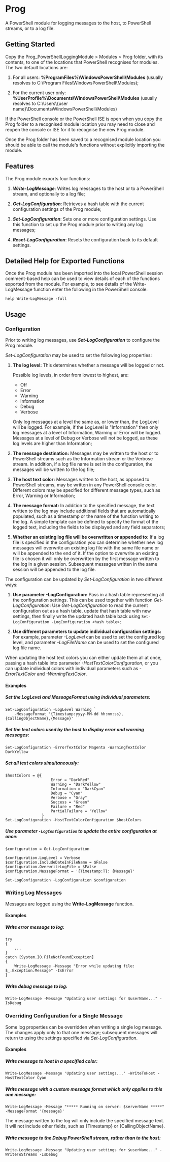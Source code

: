 # Prog
A PowerShell module for logging messages to the host, to PowerShell streams, or to a log file.

## Getting Started
Copy the Prog_PowerShellLoggingModule > Modules > Prog folder, with its contents, to one of the 
locations that PowerShell recognises for modules.  The two default locations are:

1. For all users:  **%ProgramFiles%\WindowsPowerShell\Modules** 
(usually resolves to C:\Program Files\WindowsPowerShell\Modules);

2. For the current user only:  **%UserProfile%\Documents\WindowsPowerShell\Modules** 
(usually resolves to C:\Users\\{user name}\Documents\WindowsPowerShell\Modules)

If the PowerShell console or the PowerShell ISE is open when you copy the Prog folder to a 
recognised module location you may need to close and reopen the console or ISE for it to 
recognise the new Prog module.

Once the Prog folder has been saved to a recognised module location you should be able to call 
the module's functions without explicitly importing the module.

## Features

The Prog module exports four functions:

1) **_Write-LogMessage_**:  Writes log messages to the host or to a PowerShell stream, and 
optionally to a log file;

2) **_Get-LogConfiguration_**:  Retrieves a hash table with the current configuration settings 
of the Prog module;

3) **_Set-LogConfiguration_**:  Sets one or more configuration settings.  Use this function to 
set up the Prog module prior to writing any log messages;

4) **_Reset-LogConfiguration_**:  Resets the configuration back to its default settings.

## Detailed Help for Exported Functions

Once the Prog module has been imported into the local PowerShell session comment-based help can 
be used to view details of each of the functions exported from the module.  For example, to see 
details of the Write-LogMessage function enter the following in the PowerShell console:

```
help Write-LogMessage -full
```

## Usage

### Configuration

Prior to writing log messages, use **_Set-LogConfiguration_** to configure the Prog module.  

_Set-LogConfiguration_ may be used to set the following log properties:

1) **The log level:**  This determines whether a message will be logged or not.  
	
   Possible log levels, in order from lowest to highest, are: 
   * Off
   * Error
   * Warning
   * Information
   * Debug
   * Verbose 

   Only log messages at a level the same as, or lower than, the LogLevel will be logged.  For 
   example, if the LogLevel is "Information" then only log messages at a level of Information, 
   Warning or Error will be logged.  Messages at a level of Debug or Verbose will not be logged, 
   as these log levels are higher than Information;

2) **The message destination:**  Messages may be written to the host or to PowerShell streams 
such as the Information stream or the Verbose stream.  In addition, if a log file name is set in 
the configuration, the messages will be written to the log file;

3) **The host text color:**  Messages written to the host, as opposed to PowerShell streams, may 
be written in any PowerShell console color.  Different colors may be specified for different 
message types, such as Error, Warning or Information;

4) **The message format:**  In addition to the specified message, the text written to the log may 
include additional fields that are automatically populated, such as a timestamp or the name of 
the function writing to the log.  A simple template can be defined to specify the format of the 
logged text, including the fields to be displayed and any field separators;

5) **Whether an existing log file will be overwritten or appended to:**  If a log file is specified 
in the configuration you can determine whether new log messages will overwrite an existing log 
file with the same file name or will be appended to the end of it.  If the option to overwrite an 
existing file is chosen it will only be overwritten by the first message written to the log in a 
given session.  Subsequent messages written in the same session will be appended to the log file.

The configuration can be updated by _Set-LogConfiguration_ in two different ways:

1) **Use parameter -LogConfiguration:**  Pass in a hash table representing all the configuration 
settings.  This can be used together with function _Get-LogConfiguration_:  Use 
_Get-LogConfiguration_ to read the current configuration out as a hash table, update that hash 
table with new settings, then finally write the updated hash table back using 
`Set-LogConfiguration -LogConfiguration <hash table>`;

2) **Use different parameters to update individual configuration settings:**  For example, 
parameter _-LogLevel_ can be used to set the configured log level, and parameter _-LogFileName_ 
can be used to set the configured log file name.  

When updating the host text colors you can either update them all at once, passing a hash table 
into parameter _-HostTextColorConfiguration_, or you can update individual colors with individual 
parameters such as _-ErrorTextColor_ and _-WarningTextColor_.

#### Examples

##### Set the LogLevel and MessageFormat using individual parameters:
```
Set-LogConfiguration -LogLevel Warning `
	-MessageFormat '{Timestamp:yyyy-MM-dd hh:mm:ss},{CallingObjectName},{Message}'
```

##### Set the text colors used by the host to display error and warning messages:
```
Set-LogConfiguration -ErrorTextColor Magenta -WarningTextColor DarkYellow
```

##### Set all text colors simultaneously:
```
$hostColors = @{
					Error = "DarkRed"
					Warning = "DarkYellow"
					Information = "DarkCyan"
					Debug = "Cyan"
					Verbose = "Gray"
					Success = "Green"
					Failure = "Red"
					PartialFailure = "Yellow"
				}
Set-LogConfiguration -HostTextColorConfiguration $hostColors
```

##### Use parameter `-LogConfiguration` to update the entire configuration at once:
```
$configuration = Get-LogConfiguration

$configuration.LogLevel = Verbose
$configuration.IncludeDateInFileName = $False
$configuration.OverwriteLogFile = $False
$configuration.MessageFormat = '{Timestamp:T}: {Message}'

Set-LogConfiguration -LogConfiguration $configuration
```

### Writing Log Messages
Messages are logged using the **Write-LogMessage** function.

#### Examples

##### Write error message to log:
```
try
{
	...
}
catch [System.IO.FileNotFoundException]
{
	Write-LogMessage -Message "Error while updating file: $_.Exception.Message" -IsError
}
```

##### Write debug message to log:
```
Write-LogMessage -Message "Updating user settings for $userName..." -IsDebug
```

### Overriding Configuration for a Single Message
Some log properties can be overridden when writing a single log message.  The changes apply only 
to that one message; subsequent messages will return to using the settings specified via 
_Set-LogConfiguration_.

#### Examples

##### Write message to host in a specified color:
```
Write-LogMessage -Message 'Updating user settings...' -WriteToHost -HostTextColor Cyan
```

##### Write message with a custom message format which only applies to this one message:
```
Write-LogMessage -Message "***** Running on server: $serverName *****" -MessageFormat '{message}'
```
The message written to the log will only include the specified message text.  It will not 
include other fields, such as {Timestamp} or {CallingObjectName}.

##### Write message to the Debug PowerShell stream, rather than to the host:
```
Write-LogMessage -Message "Updating user settings for $userName..." -WriteToStreams -IsDebug
```